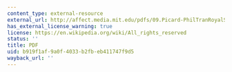 ```yaml
---
content_type: external-resource
external_url: http://affect.media.mit.edu/pdfs/09.Picard-PhilTranRoyalSocB.pdf
has_external_license_warning: true
license: https://en.wikipedia.org/wiki/All_rights_reserved
status: ''
title: PDF
uid: b919f1af-9a0f-4033-b2fb-eb411747f9d5
wayback_url: ''
---
```

